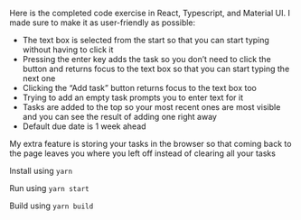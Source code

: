Here is the completed code exercise in React, Typescript, and Material UI. I made sure to make it as user-friendly as possible:

- The text box is selected from the start so that you can start typing without having to click it
- Pressing the enter key adds the task so you don’t need to click the button and returns focus to the text box so that you can start typing the next one
- Clicking the “Add task” button returns focus to the text box too
- Trying to add an empty task prompts you to enter text for it
- Tasks are added to the top so your most recent ones are most visible and you can see the result of adding one right away
- Default due date is 1 week ahead

My extra feature is storing your tasks in the browser so that coming back to the page leaves you where you left off instead of clearing all your tasks

Install using `yarn`

Run using `yarn start`

Build using `yarn build`
